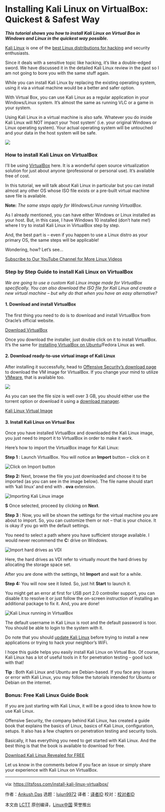 [#]: collector: (lujun9972)
[#]: translator: (robsean)
[#]: reviewer: ( )
[#]: publisher: ( )
[#]: url: ( )
[#]: subject: (Installing Kali Linux on VirtualBox: Quickest & Safest Way)
[#]: via: (https://itsfoss.com/install-kali-linux-virtualbox/)
[#]: author: (Ankush Das https://itsfoss.com/author/ankush/)

Installing Kali Linux on VirtualBox: Quickest & Safest Way
======

_**This tutorial shows you how to install Kali Linux on Virtual Box in Windows and Linux in the quickest way possible.**_

[Kali Linux][1] is one of the [best Linux distributions for hacking][2] and security enthusiasts.

Since it deals with a sensitive topic like hacking, it’s like a double-edged sword. We have discussed it in the detailed Kali Linux review in the past so I am not going to bore you with the same stuff again.

While you can install Kali Linux by replacing the existing operating system, using it via a virtual machine would be a better and safer option.

With Virtual Box, you can use Kali Linux as a regular application in your Windows/Linux system. It’s almost the same as running VLC or a game in your system.

Using Kali Linux in a virtual machine is also safe. Whatever you do inside Kali Linux will NOT impact your ‘host system’ (i.e. your original Windows or Linux operating system). Your actual operating system will be untouched and your data in the host system will be safe.

![][3]

### How to install Kali Linux on VirtualBox

I’ll be using [VirtualBox][4] here. It is a wonderful open source virtualization solution for just about anyone (professional or personal use). It’s available free of cost.

In this tutorial, we will talk about Kali Linux in particular but you can install almost any other OS whose ISO file exists or a pre-built virtual machine save file is available.

**Note:** _The same steps apply for Windows/Linux running VirtualBox._

As I already mentioned, you can have either Windows or Linux installed as your host. But, in this case, I have Windows 10 installed (don’t hate me!) where I try to install Kali Linux in VirtualBox step by step.

And, the best part is – even if you happen to use a Linux distro as your primary OS, the same steps will be applicable!

Wondering, how? Let’s see…

[Subscribe to Our YouTube Channel for More Linux Videos][5]

### Step by Step Guide to install Kali Linux on VirtualBox

_We are going to use a custom Kali Linux image made for VirtualBox specifically. You can also download the ISO file for Kali Linux and create a new virtual machine – but why do that when you have an easy alternative?_

#### 1\. Download and install VirtualBox

The first thing you need to do is to download and install VirtualBox from Oracle’s official website.

[Download VirtualBox][6]

Once you download the installer, just double click on it to install VirtualBox. It’s the same for [installing VirtualBox on Ubuntu][7]/Fedora Linux as well.

#### 2\. Download ready-to-use virtual image of Kali Linux

After installing it successfully, head to [Offensive Security’s download page][8] to download the VM image for VirtualBox. If you change your mind to utilize [VMware][9], that is available too.

![][10]

As you can see the file size is well over 3 GB, you should either use the torrent option or download it using a [download manager][11].

[Kali Linux Virtual Image][8]

#### 3\. Install Kali Linux on Virtual Box

Once you have installed VirtualBox and downloaded the Kali Linux image, you just need to import it to VirtualBox in order to make it work.

Here’s how to import the VirtualBox image for Kali Linux:

**Step 1** : Launch VirtualBox. You will notice an **Import** button – click on it

![Click on Import button][12]

**Step 2:** Next, browse the file you just downloaded and choose it to be imported (as you can see in the image below). The file name should start with ‘kali linux‘ and end with . **ova** extension.

![Importing Kali Linux image][13]

**S** Once selected, proceed by clicking on **Next**.

**Step 3** : Now, you will be shown the settings for the virtual machine you are about to import. So, you can customize them or not – that is your choice. It is okay if you go with the default settings.

You need to select a path where you have sufficient storage available. I would never recommend the **C:** drive on Windows.

![Import hard drives as VDI][14]

Here, the hard drives as VDI refer to virtually mount the hard drives by allocating the storage space set.

After you are done with the settings, hit **Import** and wait for a while.

**Step 4:** You will now see it listed. So, just hit **Start** to launch it.

You might get an error at first for USB port 2.0 controller support, you can disable it to resolve it or just follow the on-screen instruction of installing an additional package to fix it. And, you are done!

![Kali Linux running in VirtualBox][15]

The default username in Kali Linux is root and the default password is toor. You should be able to login to the system with it.

Do note that you should [update Kali Linux][16] before trying to install a new applications or trying to hack your neighbor’s WiFi.

I hope this guide helps you easily install Kali Linux on Virtual Box. Of course, Kali Linux has a lot of useful tools in it for penetration testing – good luck with that!

**Tip** : Both Kali Linux and Ubuntu are Debian-based. If you face any issues or error with Kali Linux, you may follow the tutorials intended for Ubuntu or Debian on the internet.

### Bonus: Free Kali Linux Guide Book

If you are just starting with Kali Linux, it will be a good idea to know how to use Kali Linux.

Offensive Security, the company behind Kali Linux, has created a guide book that explains the basics of Linux, basics of Kali Linux, configuration, setups. It also has a few chapters on penetration testing and security tools.

Basically, it has everything you need to get started with Kali Linux. And the best thing is that the book is available to download for free.

[Download Kali Linux Revealed for FREE][17]

Let us know in the comments below if you face an issue or simply share your experience with Kali Linux on VirtualBox.

--------------------------------------------------------------------------------

via: https://itsfoss.com/install-kali-linux-virtualbox/

作者：[Ankush Das][a]
选题：[lujun9972][b]
译者：[译者ID](https://github.com/译者ID)
校对：[校对者ID](https://github.com/校对者ID)

本文由 [LCTT](https://github.com/LCTT/TranslateProject) 原创编译，[Linux中国](https://linux.cn/) 荣誉推出

[a]: https://itsfoss.com/author/ankush/
[b]: https://github.com/lujun9972
[1]: https://www.kali.org/
[2]: https://itsfoss.com/linux-hacking-penetration-testing/
[3]: https://i1.wp.com/itsfoss.com/wp-content/uploads/2019/02/kali-linux-virtual-box.png?resize=800%2C450&ssl=1
[4]: https://www.virtualbox.org/
[5]: https://www.youtube.com/c/itsfoss?sub_confirmation=1
[6]: https://www.virtualbox.org/wiki/Downloads
[7]: https://itsfoss.com/install-virtualbox-ubuntu/
[8]: https://www.offensive-security.com/kali-linux-vm-vmware-virtualbox-image-download/
[9]: https://itsfoss.com/install-vmware-player-ubuntu-1310/
[10]: https://i1.wp.com/itsfoss.com/wp-content/uploads/2019/02/kali-linux-virtual-box-image.jpg?resize=800%2C347&ssl=1
[11]: https://itsfoss.com/4-best-download-managers-for-linux/
[12]: https://i0.wp.com/itsfoss.com/wp-content/uploads/2019/02/vmbox-import-kali-linux.jpg?ssl=1
[13]: https://i0.wp.com/itsfoss.com/wp-content/uploads/2019/02/vmbox-linux-next.jpg?ssl=1
[14]: https://i0.wp.com/itsfoss.com/wp-content/uploads/2019/02/vmbox-kali-linux-settings.jpg?ssl=1
[15]: https://i0.wp.com/itsfoss.com/wp-content/uploads/2019/02/kali-linux-on-windows-virtualbox.jpg?resize=800%2C429&ssl=1
[16]: https://linuxhandbook.com/update-kali-linux/
[17]: https://kali.training/downloads/Kali-Linux-Revealed-1st-edition.pdf
